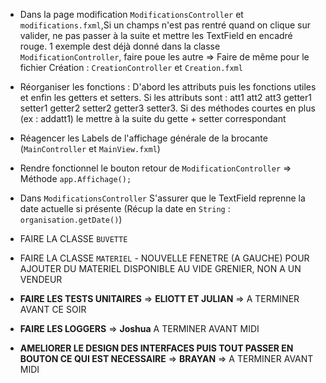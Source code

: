 - Dans la page modification `ModificationsController` et `modifications.fxml`,Si un champs n'est pas rentré quand on clique sur valider, ne pas passer à la suite et mettre les TextField en encadré rouge. 1 exemple dest déjà donné dans la classe `ModificationController`, faire poue les autre
  ⇒ Faire de même pour le fichier Création : `CreationController` et `Creation.fxml`
- Réorganiser les fonctions : D'abord les attributs puis les fonctions utiles et enfin les getters et setters. Si les attributs sont : att1 att2 att3 getter1 setter1 getter2 setter2 getter3 setter3. Si des méthodes courtes en plus (ex : addatt1) le mettre à la suite du gette + setter correspondant
- Réagencer les Labels de l'affichage générale de la brocante (`MainController` et `MainView.fxml`)
- Rendre fonctionnel le bouton retour de `ModificationController` ⇒ Méthode `app.Affichage();`
- Dans `ModificationsController` S'assurer que le TextField reprenne la date actuelle si présente (Récup la date en `String` : `organisation.getDate()`)
- FAIRE LA CLASSE `BUVETTE`
- FAIRE LA CLASSE `MATERIEL` - NOUVELLE FENETRE (A GAUCHE) POUR AJOUTER DU MATERIEL DISPONIBLE AU VIDE GRENIER, NON A UN VENDEUR

- **FAIRE LES TESTS UNITAIRES** ⇒ **ELIOTT ET JULIAN** ⇒  A TERMINER AVANT CE SOIR
- **FAIRE LES LOGGERS** ⇒ **Joshua** A TERMINER AVANT MIDI
- **AMELIORER LE DESIGN DES INTERFACES PUIS TOUT PASSER EN BOUTON CE QUI EST NECESSAIRE** ⇒ **BRAYAN** ⇒  A TERMINER AVANT MIDI